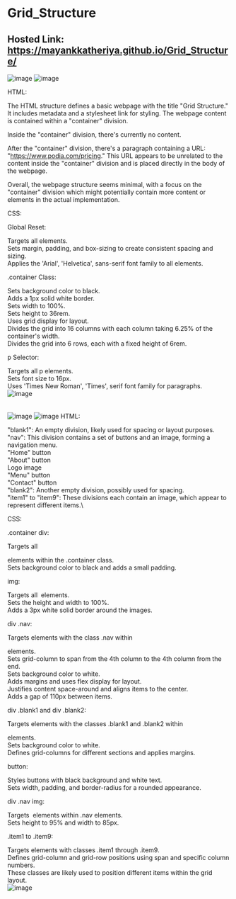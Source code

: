 # Grid_Structure
## Hosted Link: https://mayankkatheriya.github.io/Grid_Structure/
![image](https://github.com/Mayankkatheriya/Grid_Structure/assets/128832286/f42e0673-8825-4c04-8bc1-187f056329ec)
![image](https://github.com/Mayankkatheriya/Grid_Structure/assets/128832286/3a6f959b-b316-4df7-8cde-00bc7a41dca9)

HTML:

The HTML structure defines a basic webpage with the title "Grid Structure." It includes metadata and a stylesheet link for styling. The webpage content is contained within a "container" division.

Inside the "container" division, there's currently no content.

After the "container" division, there's a paragraph containing a URL: "https://www.podia.com/pricing." This URL appears to be unrelated to the content inside the "container" division and is placed directly in the body of the webpage.

Overall, the webpage structure seems minimal, with a focus on the "container" division which might potentially contain more content or elements in the actual implementation.

CSS:

Global Reset:

Targets all elements.\
Sets margin, padding, and box-sizing to create consistent spacing and sizing.\
Applies the 'Arial', 'Helvetica', sans-serif font family to all elements.

.container Class:

Sets background color to black.\
Adds a 1px solid white border.\
Sets width to 100%.\
Sets height to 36rem.\
Uses grid display for layout.\
Divides the grid into 16 columns with each column taking 6.25% of the container's width.\
Divides the grid into 6 rows, each with a fixed height of 6rem.

p Selector:

Targets all p elements.\
Sets font size to 16px.\
Uses 'Times New Roman', 'Times', serif font family for paragraphs.\
![image](https://github.com/Mayankkatheriya/Grid_Structure/assets/128832286/5beba00b-78ee-422b-882b-2f125816ad5b)
\
\
\
![image](https://github.com/Mayankkatheriya/Grid_Structure/assets/128832286/f4cd4192-df5c-433e-9105-93dd30d506f7)
![image](https://github.com/Mayankkatheriya/Grid_Structure/assets/128832286/7b43dd34-f7dd-4d46-a755-0a6eb1370fa0)
HTML:

"blank1": An empty division, likely used for spacing or layout purposes.\
"nav": This division contains a set of buttons and an image, forming a navigation menu.\
"Home" button\
"About" button\
Logo image\
"Menu" button\
"Contact" button\
"blank2": Another empty division, possibly used for spacing.\
"item1" to "item9": These divisions each contain an image, which appear to represent different items.\

CSS:

.container div:

Targets all <div> elements within the .container class.\
Sets background color to black and adds a small padding.

img:

Targets all <img> elements.\
Sets the height and width to 100%.\
Adds a 3px white solid border around the images.

div .nav:

Targets elements with the class .nav within <div> elements.\
Sets grid-column to span from the 4th column to the 4th column from the end.\
Sets background color to white.\
Adds margins and uses flex display for layout.\
Justifies content space-around and aligns items to the center.\
Adds a gap of 110px between items.

div .blank1 and div .blank2:

Targets elements with the classes .blank1 and .blank2 within <div> elements.\
Sets background color to white.\
Defines grid-columns for different sections and applies margins.

button:

Styles buttons with black background and white text.\
Sets width, padding, and border-radius for a rounded appearance.

div .nav img:

Targets <img> elements within .nav elements.\
Sets height to 95% and width to 85px.

.item1 to .item9:

Targets elements with classes .item1 through .item9.\
Defines grid-column and grid-row positions using span and specific column numbers.\
These classes are likely used to position different items within the grid layout.\
![image](https://github.com/Mayankkatheriya/Grid_Structure/assets/128832286/48ff3353-4b6b-4988-a1fb-f7dd1e3ce2bd)
